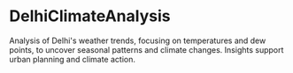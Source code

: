 # DelhiClimateAnalysis
Analysis of Delhi's weather trends, focusing on temperatures and dew points, to uncover seasonal patterns and climate changes. Insights support urban planning and climate action.
